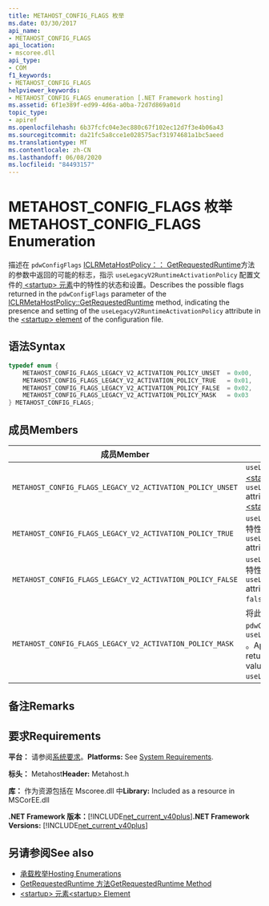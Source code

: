 ```yaml
---
title: METAHOST_CONFIG_FLAGS 枚举
ms.date: 03/30/2017
api_name:
- METAHOST_CONFIG_FLAGS
api_location:
- mscoree.dll
api_type:
- COM
f1_keywords:
- METAHOST_CONFIG_FLAGS
helpviewer_keywords:
- METAHOST_CONFIG_FLAGS enumeration [.NET Framework hosting]
ms.assetid: 6f1e389f-ed99-4d6a-a0ba-72d7d869a01d
topic_type:
- apiref
ms.openlocfilehash: 6b37fcfc04e3ec880c67f102ec12d7f3e4b06a43
ms.sourcegitcommit: da21fc5a8cce1e028575acf31974681a1bc5aeed
ms.translationtype: MT
ms.contentlocale: zh-CN
ms.lasthandoff: 06/08/2020
ms.locfileid: "84493157"
---
```

# <a name="metahost_config_flags-enumeration"></a><span data-ttu-id="facf2-102">METAHOST_CONFIG_FLAGS 枚举</span><span class="sxs-lookup"><span data-stu-id="facf2-102">METAHOST_CONFIG_FLAGS Enumeration</span></span>
<span data-ttu-id="facf2-103">描述在 `pdwConfigFlags` [ICLRMetaHostPolicy：： GetRequestedRuntime](iclrmetahostpolicy-getrequestedruntime-method.md)方法的参数中返回的可能的标志，指示 `useLegacyV2RuntimeActivationPolicy` 配置文件的[ \<startup> 元素](../../configure-apps/file-schema/startup/startup-element.md)中的特性的状态和设置。</span><span class="sxs-lookup"><span data-stu-id="facf2-103">Describes the possible flags returned in the `pdwConfigFlags` parameter of the [ICLRMetaHostPolicy::GetRequestedRuntime](iclrmetahostpolicy-getrequestedruntime-method.md) method, indicating the presence and setting of the `useLegacyV2RuntimeActivationPolicy` attribute in the [\<startup> element](../../configure-apps/file-schema/startup/startup-element.md) of the configuration file.</span></span>  
  
## <a name="syntax"></a><span data-ttu-id="facf2-104">语法</span><span class="sxs-lookup"><span data-stu-id="facf2-104">Syntax</span></span>  
  
```cpp  
typedef enum {  
    METAHOST_CONFIG_FLAGS_LEGACY_V2_ACTIVATION_POLICY_UNSET  = 0x00,  
    METAHOST_CONFIG_FLAGS_LEGACY_V2_ACTIVATION_POLICY_TRUE   = 0x01,  
    METAHOST_CONFIG_FLAGS_LEGACY_V2_ACTIVATION_POLICY_FALSE  = 0x02,  
    METAHOST_CONFIG_FLAGS_LEGACY_V2_ACTIVATION_POLICY_MASK   = 0x03  
} METAHOST_CONFIG_FLAGS;  
```  
  
## <a name="members"></a><span data-ttu-id="facf2-105">成员</span><span class="sxs-lookup"><span data-stu-id="facf2-105">Members</span></span>  
  
|<span data-ttu-id="facf2-106">成员</span><span class="sxs-lookup"><span data-stu-id="facf2-106">Member</span></span>|<span data-ttu-id="facf2-107">描述</span><span class="sxs-lookup"><span data-stu-id="facf2-107">Description</span></span>|  
|------------|-----------------|  
|`METAHOST_CONFIG_FLAGS_LEGACY_V2_ACTIVATION_POLICY_UNSET`|<span data-ttu-id="facf2-108">`useLegacyV2RuntimeActivationPolicy` [ \<startup> 元素](../../configure-apps/file-schema/startup/startup-element.md)中不存在该特性。</span><span class="sxs-lookup"><span data-stu-id="facf2-108">The `useLegacyV2RuntimeActivationPolicy` attribute was not present in the [\<startup> Element](../../configure-apps/file-schema/startup/startup-element.md).</span></span>|  
|`METAHOST_CONFIG_FLAGS_LEGACY_V2_ACTIVATION_POLICY_TRUE`|<span data-ttu-id="facf2-109">`useLegacyV2RuntimeActivationPolicy`特性存在并设置为 `true` 。</span><span class="sxs-lookup"><span data-stu-id="facf2-109">The `useLegacyV2RuntimeActivationPolicy` attribute was present and set to `true`.</span></span>|  
|`METAHOST_CONFIG_FLAGS_LEGACY_V2_ACTIVATION_POLICY_FALSE`|<span data-ttu-id="facf2-110">`useLegacyV2RuntimeActivationPolicy`特性存在并设置为 `false` 。</span><span class="sxs-lookup"><span data-stu-id="facf2-110">The `useLegacyV2RuntimeActivationPolicy` attribute was present and set to `false`.</span></span>|  
|`METAHOST_CONFIG_FLAGS_LEGACY_V2_ACTIVATION_POLICY_MASK`|<span data-ttu-id="facf2-111">将此掩码应用于在中返回的值，以 `pdwConfigFlags` 获取与相关的值 `useLegacyV2RuntimeActivationPolicy` 。</span><span class="sxs-lookup"><span data-stu-id="facf2-111">Apply this mask to the value returned in `pdwConfigFlags` to get the values relevant to `useLegacyV2RuntimeActivationPolicy`.</span></span>|  
  
## <a name="remarks"></a><span data-ttu-id="facf2-112">备注</span><span class="sxs-lookup"><span data-stu-id="facf2-112">Remarks</span></span>  
  
## <a name="requirements"></a><span data-ttu-id="facf2-113">要求</span><span class="sxs-lookup"><span data-stu-id="facf2-113">Requirements</span></span>  
 <span data-ttu-id="facf2-114">**平台：** 请参阅[系统要求](../../get-started/system-requirements.md)。</span><span class="sxs-lookup"><span data-stu-id="facf2-114">**Platforms:** See [System Requirements](../../get-started/system-requirements.md).</span></span>  
  
 <span data-ttu-id="facf2-115">**标头：** Metahost</span><span class="sxs-lookup"><span data-stu-id="facf2-115">**Header:** Metahost.h</span></span>  
  
 <span data-ttu-id="facf2-116">**库：** 作为资源包括在 Mscoree.dll 中</span><span class="sxs-lookup"><span data-stu-id="facf2-116">**Library:** Included as a resource in MSCorEE.dll</span></span>  
  
 <span data-ttu-id="facf2-117">**.NET Framework 版本：**[!INCLUDE[net_current_v40plus](../../../../includes/net-current-v40plus-md.md)]</span><span class="sxs-lookup"><span data-stu-id="facf2-117">**.NET Framework Versions:** [!INCLUDE[net_current_v40plus](../../../../includes/net-current-v40plus-md.md)]</span></span>  
  
## <a name="see-also"></a><span data-ttu-id="facf2-118">另请参阅</span><span class="sxs-lookup"><span data-stu-id="facf2-118">See also</span></span>

- [<span data-ttu-id="facf2-119">承载枚举</span><span class="sxs-lookup"><span data-stu-id="facf2-119">Hosting Enumerations</span></span>](hosting-enumerations.md)
- [<span data-ttu-id="facf2-120">GetRequestedRuntime 方法</span><span class="sxs-lookup"><span data-stu-id="facf2-120">GetRequestedRuntime Method</span></span>](iclrmetahostpolicy-getrequestedruntime-method.md)
- [<span data-ttu-id="facf2-121">\<startup> 元素</span><span class="sxs-lookup"><span data-stu-id="facf2-121">\<startup> Element</span></span>](../../configure-apps/file-schema/startup/startup-element.md)
